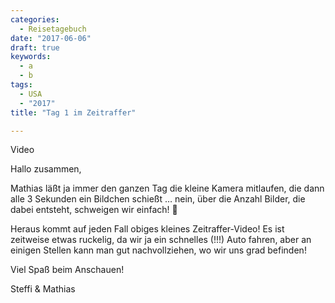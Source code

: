 ```yaml
---
categories:
  - Reisetagebuch
date: "2017-06-06"
draft: true
keywords:
  - a
  - b
tags:
  - USA
  - "2017"
title: "Tag 1 im Zeitraffer"

---
```


Video

Hallo zusammen,

Mathias läßt ja immer den ganzen Tag die kleine Kamera mitlaufen, die dann alle
3 Sekunden ein Bildchen schießt … nein, über die Anzahl Bilder, die dabei
entsteht, schweigen wir einfach! 🙂

Heraus kommt auf jeden Fall obiges kleines Zeitraffer-Video! Es ist zeitweise
etwas ruckelig, da wir ja ein schnelles (!!!) Auto fahren, aber an einigen
Stellen kann man gut nachvollziehen, wo wir uns grad befinden!

Viel Spaß beim Anschauen!

Steffi & Mathias